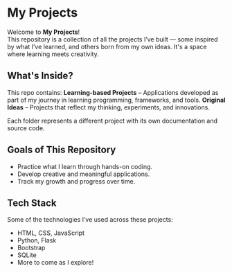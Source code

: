 # My Projects 

Welcome to **My Projects**!  
This repository is a collection of all the projects I’ve built — some inspired by what I’ve learned, and others born from my own ideas. It's a space where learning meets creativity.

## What's Inside?

This repo contains:
**Learning-based Projects** – Applications developed as part of my journey in learning programming, frameworks, and tools.
**Original Ideas** – Projects that reflect my thinking, experiments, and innovations.

Each folder represents a different project with its own documentation and source code.

##  Goals of This Repository

- Practice what I learn through hands-on coding.
- Develop creative and meaningful applications.
- Track my growth and progress over time.

##  Tech Stack

Some of the technologies I’ve used across these projects:
- HTML, CSS, JavaScript
- Python, Flask
- Bootstrap
- SQLite
- More to come as I explore!
